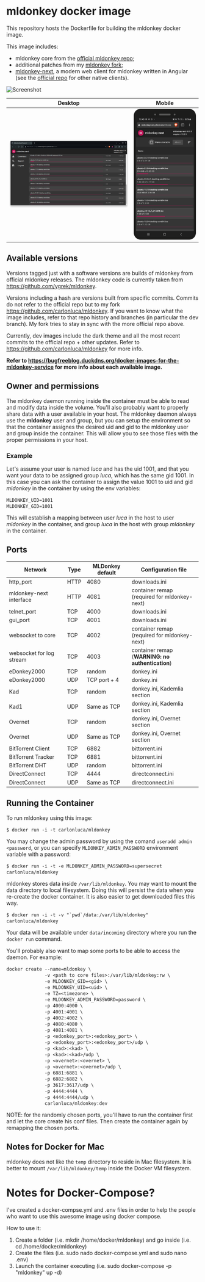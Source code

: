 # mldonkey docker image

This repository hosts the Dockerfile for building the mldonkey docker image.

This image includes:

* mldonkey core from the [official mldonkey repo](https://github.com/ygrek/mldonkey);
* additional patches from my [mldonkey fork](https://github.com/carlonluca/mldonkey);
* [mldonkey-next](https://github.com/carlonluca/mldonkey-next), a modern web client for mldonkey written in Angular (see the [official repo](https://github.com/carlonluca/mldonkey-next) for other native clients).

![Screenshot](shot.png)

Desktop             |  Mobile
:-------------------------:|:-------------------------:
![desktop](https://github.com/carlonluca/mldonkey-next/blob/master/docs/mldonkey-next_desktop.png?raw=true)  |  ![mobile](https://github.com/carlonluca/mldonkey-next/blob/master/docs/mldonkey-next_mobile.png?raw=true)

## Available versions

Versions tagged just with a software versions are builds of mldonkey from official mldonkey releases. The mldonkey code is currently taken from https://github.com/ygrek/mldonkey.

Versions including a hash are versions built from specific commits. Commits do not refer to the official repo but to my fork https://github.com/carlonluca/mldonkey. If you want to know what the image includes, refer to that repo history and branches (in particular the dev branch). My fork tries to stay in sync with the more official repo above.

Currently, dev images include the dark theme and all the most recent commits to the official repo + other updates. Refer to https://github.com/carlonluca/mldonkey for more info.

**Refer to https://bugfreeblog.duckdns.org/docker-images-for-the-mldonkey-service for more info about each available image.**

## Owner and permissions

The mldonkey daemon running inside the container must be able to read and modify
data inside the volume. You'll also probably want to properly share data with a
user available in your host. The mldonkey daemon always use the **mldonkey** user and
group, but you can setup the environment so that the container assignes the desired
uid and gid to the mldonkey user and group inside the container. This will allow you
to see those files with the proper permissions in your host.

### Example

Let's assume your user is named _luca_ and has the uid 1001, and that you want your
data to be assigned group _luca_, which has the same gid 1001. In this case you
can ask the container to assign the value 1001 to uid and gid _mldonkey_ in the container
by using the env variables:

```
MLDONKEY_UID=1001
MLDONKEY_GID=1001
```

This will establish a mapping between user _luca_ in the host to user _mldonkey_ in the
container, and group _luca_ in the host with group _mldonkey_ in the container.

## Ports

|Network|Type|MLDonkey default|Configuration file|
|---|---|---|---|
|http_port|HTTP|4080|downloads.ini|
|mldonkey-next interface|HTTP|4081|container remap<br/>(required for mldonkey-next)|
|telnet_port|TCP|4000|downloads.ini|
|gui_port|TCP|4001|downloads.ini|
|websocket to core|TCP|4002|container remap<br/>(required for mldonkey-next)|
|websocket for log stream|TCP|4003|container remap<br/>(<b>WARNING: no authentication</b>)|
|eDonkey2000|TCP|random|donkey.ini|
|eDonkey2000|UDP|TCP port + 4|donkey.ini|
|Kad|TCP|random|donkey.ini, Kademlia section|
|Kad1|UDP|Same as TCP|donkey.ini, Kademlia section|
|Overnet|TCP|random|donkey.ini, Overnet section|
|Overnet|UDP|Same as TCP|donkey.ini, Overnet section|
|BitTorrent Client |TCP|6882|bittorrent.ini|
|BitTorrent Tracker |TCP|6881|bittorrent.ini|
|BitTorrent DHT |UDP|random|bittorrent.ini|
|DirectConnect|TCP|4444|directconnect.ini|
|DirectConnect|UDP|Same as TCP|directconnect.ini|

## Running the Container

To run mldonkey using this image:

```
$ docker run -i -t carlonluca/mldonkey
```

You may change the admin password by using the comand `useradd admin <password`,
or you can specify `MLDONKEY_ADMIN_PASSWORD` environment variable with
a password:

```
$ docker run -i -t -e MLDONKEY_ADMIN_PASSWORD=supersecret carlonluca/mldonkey
```

mldonkey stores data inside `/var/lib/mldonkey`. You may want to mount the
data directory to local filesystem. Doing this will persist the data
when you re-create the docker container. It is also easier to get downloaded
files this way.

```
$ docker run -i -t -v "`pwd`/data:/var/lib/mldonkey" carlonluca/mldonkey
```

Your data will be available under `data/incoming` directory where you
run the `docker run` command.

You'll probably also want to map some ports to be able to access the daemon. For example:

```
docker create --name=mldonkey \ 
              -v <path to core files>:/var/lib/mldonkey:rw \
              -e MLDONKEY_GID=<gid> \
              -e MLDONKEY_UID=<uid> \
              -e TZ=<timezone> \
              -e MLDONKEY_ADMIN_PASSWORD=password \
              -p 4000:4000 \
              -p 4001:4001 \
              -p 4002:4002 \
              -p 4080:4080 \
              -p 4081:4081 \
              -p <edonkey_port>:<edonkey_port> \
              -p <edonkey_port>:<edonkey_port>/udp \
              -p <kad>:<kad> \
              -p <kad>:<kad>/udp \
              -p <overnet>:<overnet> \
              -p <overnet>:<overnet>/udp \
              -p 6881:6881 \
              -p 6882:6882 \
              -p 3617:3617/udp \
              -p 4444:4444 \
              -p 4444:4444/udp \
              carlonluca/mldonkey:dev
```

NOTE: for the randomly chosen ports, you'll have to run the container first and let the core create his conf files. Then create the container again by remapping the chosen ports.

## Notes for Docker for Mac

mldonkey does not like the `temp` directory to reside in Mac filesystem. It is
better to mount `/var/lib/mldonkey/temp` inside the Docker VM filesystem.

# Notes for Docker-Compose?
I've created a docker-compse.yml and .env files in order to help the people who want to use this awesome image using docker compose.

How to use it:
1. Create a folder (i.e. mkdir /home/docker/mldonkey) and go inside (i.e. cd /home/docker/mldonkey)
2. Create the files (i.e. sudo nado docker-compose.yml and sudo nano .env)
3. Launch the container executing (i.e. sudo docker-compose -p "mldonkey" up -d)
